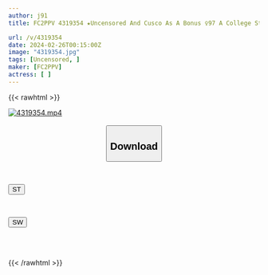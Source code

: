 ```yaml
---
author: j91
title: FC2PPV 4319354 ★Uncensored And Cusco As A Bonus ♀97 A College Student Who Can’t Pay His Cell Phone Bill Came To Sell His Penis, “It’s Painful…” Due To The Merciless Violent Piston, And He Couldn’t Help But Cum Twice In A Row The New Capital That Kishida Was Aiming For This Is The Result Of Principle! Amateur Excavation Team! 4610 Hakkutsu

url: /v/4319354
date: 2024-02-26T00:15:00Z
image: "4319354.jpg"
tags: [Uncensored, ]
maker: [FC2PPV]
actress: [ ]
---
```



{{< rawhtml >}}

<div class="video" data-videoid="brWJwdJegOTPpqB">
    <a href="javascript:;">
        <img src="/v/4319354/4319354.jpg" width="WIDTH" height="HEIGHT" alt="4319354.mp4" loading="lazy">
    </a>
</div>

<script type="text/javascript" src="https://j91.asia/asset/on-demand-st.js"></script>

<br>
  <link rel="stylesheet" href="https://j91.asia/asset/bs5.css">
  
  <center>
  <button class="btn btn-primary" type="button" data-bs-toggle="collapse" data-bs-target=".multi-collapse" aria-expanded="false" aria-controls="multiCollapseExample1 multiCollapseExample2"><h2>Download</h2></button></center>
</p>
<div class="row">
  <div class="col">
    <div class="collapse multi-collapse" id="multiCollapseExample1">
      <div class="card card-body">
	      	      <br>
<div class="buttons">  
<p><a href="https://streamtape.to/v/brWJwdJegOTPpqB" target="_blank"><button class="btn-hover color-3"><i class="fa fa-download"></i> ST</button></a></p></div>
    </div>
  </div>
</div>
  <div class="col">
    <div class="collapse multi-collapse" id="multiCollapseExample2">
      <div class="card card-body">
	      <br>
<div class="buttons">
<p><a href="https://cdnwish.com/8y00bq3w1p9r" target="_blank"><button class="btn-hover color-2"><i class="fa fa-download"></i> SW</button></a></p></div>
<br><br>
      </div>
    </div>
  </div>
</div>

{{< /rawhtml >}}